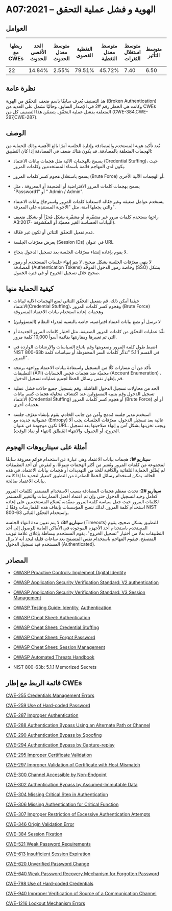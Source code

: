# A07:2021 –  الهوية و فشل عملية التحقق 

## العوامل

| ربطها مع CWEs | الحد الأقصى للحدوث | متوسط معدل الحدوث | التغطية القصوى | متوسط معدل التغطية | متوسط استغلال الثغرات | متوسط التأثير | إجمالي التكرار | إجمالي نقاط الضعف CVEs |
|---------------|--------------------|-------------------|----------------|--------------------|-----------------------|---------------|----------------|------------------------|
| 22            | 14.84%             | 2.55%             | 79.51%         | 45.72%             | 7.40                  | 6.50          | 132,195        | 3,897                  |



## نظرة عامة

هذ التصنيف يُعرف سابقًا باسم ضعف التحقّق من الهوية (Broken Authentication) وكانت هي الخطر رقم #2 في الإصدار السابق. وحاليًا تشمل على العديد من CWEs المتعلقة بفشل عملية التحقّق. يتضمّن هذا التصنيف كل من (CWE-384,CWE-297,CWE-287).

## الوصف 

يُعد تأكيد هوية المستخدم والمصادقة وإدارة الجلسة أمرًا بالغ الأهمية وذلك للحماية من الهجمات المتعلقة بالمصادقة. قد يكون هناك ضعف في المصادقة إذا كان التطبيق:

-   يسمح بالهجمات الآلية مثل هجمات بيانات الاعتماد (Credential Stuffing)، حيث يكون لدى المهاجم قائمة بأسماء المستخدمين وكلمات المرور.

-   يسمح باستغلال هجوم كسر كلمات المرور (Brute Force) أو الهجمات الآلية الأخرى.  

-   يسمح بهجمات كلمات المرور الافتراضية أو الضعيفة أو المعروفة ، مثل "Password1" أو " Admin / Admin".

-   يستخدم عوامل ضعيفة وغير فعّالة لاستعادة كلمات المرور واسترجاع بيانات الاعتماد والتي يجعلها آمنة، مثل "الأجوبة المستندِة على المعرفة".

-   يستخدم كلمات مرور غير مشفّرة، أو مشفّرة بشكل مُجزّأ أو بشكل ضعيف (راجع A3:2017- البيانات الحساسة الغير محميّة أو المكشوفة).

-   عدم تفعيل التحقّق الثنائي أو تكون غير فعّالة.

-   يعرض معرّفات الجلسة (Session IDs) في عنوان URL

-   لا يقوم بإعادة إنشاء معرّفات الجلسة بعد تسجيل الدخول بنجاح.

-   لا ينهي معرّفات الجلسة بشكل صحيح. لا يتم إنهاء جلسات المستخدم أو رموز المصادقة (Authentication Tokens) وخاصة رموز الدخول الموحّد (SSO) بشكل صحيح خلال تسجيل الخروج أو في فترة الخمول.


## كيفية الحماية منها 

-   حيثما أمكن ذلك، قم بتفعيل التحقّق الثنائي لمنع الهجمات الآلية لبيانات الاعتماد(Credential Stuffing)، وهجوم كسر كلمات المرور (Brute Force) وهجمات إعادة استخدام بيانات الاعتماد المسروقة.

-   لا ترسل أو تضع بيانات اعتماد افتراضية، خاصة بالنسبة لمدراء النظام (المسؤولين)

-   نفِّذ عمليات التحقّق من كلمات المرور الضعيفة، مثل اختبار كلمات المرور الجديدة أو التي تم تغييرها ومقارنتها بقائمة أسوأ 10,000 كلمة مرور.

-   اضبط طول كلمة المرور وصعوبتها وقم باتباع السياسات والإرشادات الواردة في NIST 800-63b في القسم 5.1.1 "تذكّر كلمات السر المحفوظة أو سياسات كلمة المرور".

-   تأكد من أن مسارات كُلًا من التسجيل واستعادة بيانات الاعتماد وواجهة برمجة التطبيقات (API) محميّة ضد هجمات فحص الحسابات (Account Enumeration) ، قم بإظهار نفس رسائل الخطأ لجميع عمليات تسجيل الدخول.

-   الحد من محاولات تسجيل الدخول الفاشلة. وقم بتسجيل جميع حالات فشل عملية تسجيل الدخول وقم بتنبيه المسؤولين عند اكتشاف محاولة هجمات كسر بيانات الاعتماد (Credential Stuffing) أو هجوم كسر كلمات المرور (Brute Force) أو أي هجمات أخرى.

-   استخدم مدير جلسة مُدمج وآمن من جانب الخادم، يقوم بإنشاء معرّف جلسة عشوائية جديدة مع (Entropy) عالية بعد تسجيل الدخول، معرّفات الجلسات يجب ألا تكون موجودة في عنوان URL، ويجب تخزينها بشكل آمن و إنهاء صلاحيتها بعد تسجيل الخروج، أو الخمول، والانتهاء المُطلق (انتهاء أو نفاذ الوقت).


## أمثلة على سيناريوهات الهجوم

**سيناريو #1:** هجمات بيانات الاعتماد وهي عبارة عن استخدام قوائم معروفة سابقًا لمجموعة من كلمات المرور وتُعتبر من أكثر الهجمات شيوعًا، و لنفرض أن أحد التطبيقات لم يُطبّق الحماية التلقائية والكافية للحد من التهديدات أو هجمات بيانات الاعتماد،  في هذه الحالة، يمكن استخدام رسائل الخطأ الصادرة من التطبيق كمعيار لتحديد ما إذا كانت بيانات الاعتماد صالحة.

**سيناريو #2:** تحدث معظم هجمات المصادقة بسبب الاستخدام المستمر لكلمات المرور كعامل وحيد لتسجيل الدخول حتى وإن تم اعتماد أفضل الممارسات والتغيير المستمر لكلمات المرور حيث جعل سياسة كلمة المرور معقّدة، يُشجّع المستخدمين على إعادة استخدام كلمة المرور. لذلك ننصح المؤسسات بإيقاف هذه المُمارسات وفقًا لـ NIST 800-63 واستخدام التحقّق الثنائي.

**سيناريو #3:** لا يتم تعيين مدة انتهاء الجلسة (Timeouts) للتطبيق بشكل صحيح، يقوم المستخدم باستخدام أحد الأجهزة الموجودة في الأماكن العامة للوصول إلى أحد التطبيقات بدلًا من اختيار "تسجيل الخروج"، يقوم المستخدم ببساطة بإغلاق علامة تبويب المتصفح، فيقوم المهاجم باستخدام  نفس المتصفح بعد ساعات قليلة ليجد أنه لا يزال المستخدم قيد تسجيل الدخول (Authenticated).



## المصادر

-   [OWASP Proactive Controls: Implement Digital Identity](https://owasp.org/www-project-proactive-controls/v3/en/c6-digital-identity)

-   [OWASP Application Security Verification Standard: V2 authentication](https://owasp.org/www-project-application-security-verification-standard)

-   [OWASP Application Security Verification Standard: V3 Session Management](https://owasp.org/www-project-application-security-verification-standard)

-   [OWASP Testing Guide: Identity](https://owasp.org/www-project-web-security-testing-guide/stable/4-Web_Application_Security_Testing/03-Identity_Management_Testing/README), [Authentication](https://owasp.org/www-project-web-security-testing-guide/stable/4-Web_Application_Security_Testing/04-Authentication_Testing/README)

-   [OWASP Cheat Sheet: Authentication](https://cheatsheetseries.owasp.org/cheatsheets/Authentication_Cheat_Sheet.html)

-   [OWASP Cheat Sheet: Credential Stuffing](https://cheatsheetseries.owasp.org/cheatsheets/Credential_Stuffing_Prevention_Cheat_Sheet.html)

-   [OWASP Cheat Sheet: Forgot Password](https://cheatsheetseries.owasp.org/cheatsheets/Forgot_Password_Cheat_Sheet.html)

-   [OWASP Cheat Sheet: Session Management](https://cheatsheetseries.owasp.org/cheatsheets/Session_Management_Cheat_Sheet.html)

-   [OWASP Automated Threats Handbook](https://owasp.org/www-project-automated-threats-to-web-applications/)

-   NIST 800-63b: 5.1.1 Memorized Secrets


## قائمة الربط مع إطار CWEs



[CWE-255 Credentials Management Errors](https://cwe.mitre.org/data/definitions/255.html)

[CWE-259 Use of Hard-coded Password](https://cwe.mitre.org/data/definitions/259.html)

[CWE-287 Improper Authentication](https://cwe.mitre.org/data/definitions/287.html)

[CWE-288 Authentication Bypass Using an Alternate Path or Channel](https://cwe.mitre.org/data/definitions/288.html)

[CWE-290 Authentication Bypass by Spoofing](https://cwe.mitre.org/data/definitions/290.html)

[CWE-294 Authentication Bypass by Capture-replay](https://cwe.mitre.org/data/definitions/294.html)

[CWE-295 Improper Certificate Validation](https://cwe.mitre.org/data/definitions/295.html)

[CWE-297 Improper Validation of Certificate with Host Mismatch](https://cwe.mitre.org/data/definitions/297.html)

[CWE-300 Channel Accessible by Non-Endpoint](https://cwe.mitre.org/data/definitions/300.html)

[CWE-302 Authentication Bypass by Assumed-Immutable Data](https://cwe.mitre.org/data/definitions/302.html)

[CWE-304 Missing Critical Step in Authentication](https://cwe.mitre.org/data/definitions/304.html)

[CWE-306 Missing Authentication for Critical Function](https://cwe.mitre.org/data/definitions/306.html)

[CWE-307 Improper Restriction of Excessive Authentication Attempts](https://cwe.mitre.org/data/definitions/307.html)

[CWE-346 Origin Validation Error](https://cwe.mitre.org/data/definitions/346.html)

[CWE-384 Session Fixation](https://cwe.mitre.org/data/definitions/384.html)

[CWE-521 Weak Password Requirements](https://cwe.mitre.org/data/definitions/521.html)

[CWE-613 Insufficient Session Expiration](https://cwe.mitre.org/data/definitions/613.html)

[CWE-620 Unverified Password Change](https://cwe.mitre.org/data/definitions/620.html)

[CWE-640 Weak Password Recovery Mechanism for Forgotten Password](https://cwe.mitre.org/data/definitions/640.html)

[CWE-798 Use of Hard-coded Credentials](https://cwe.mitre.org/data/definitions/798.html)

[CWE-940 Improper Verification of Source of a Communication Channel](https://cwe.mitre.org/data/definitions/940.html)

[CWE-1216 Lockout Mechanism Errors](https://cwe.mitre.org/data/definitions/1216.html)
